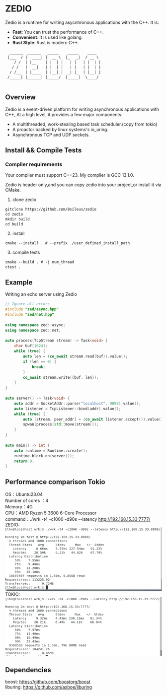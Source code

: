 # ZEDIO 
Zedio is a runtime for writing asycnhronous applications with the C++. It is:
- **Fast**: You can trust the performance of C++.
- **Convenient**: It is used like golang.
- **Rust Style**: Rust is modern C++.
```
  ______  ______   _____    _____    ____  
 |___  / |  ____| |  __ \  |_   _|  / __ \ 
    / /  | |__    | |  | |   | |   | |  | |
   / /   |  __|   | |  | |   | |   | |  | |
  / /__  | |____  | |__| |  _| |_  | |__| |
 /_____| |______| |_____/  |_____|  \____/ 
                                                                       
```
## Overview
Zedio is a event-driven platform for writing asynchronous applications with C++, At a high level, it provides a few major components:
- A multithreaded, work-stealing based task scheduler.(copy from tokio)
- A proactor backed by linux systems's io_uring.
- Asynchronous TCP and UDP sockets.

## Install && Compile Tests
### Compiler requirements 
Your compiler must support C++23. My compiler is GCC 13.1.0.

Zedio is header only,and you can copy zedio into your project,or install it via CMake.
1. clone zedio
```
gitclone https://github.com/8sileus/zedio
cd zedio
mkdir build
cd build
```
2. install
```
cmake --install . # --prefix ./user_defined_install_path 
```
3. compile tests
```
cmake --build . # -j num_thread
ctest .
```

## Example
Writing an echo server using Zedio
``` C++
// Ignore all errors
#include "zed/async.hpp"
#include "zed/net.hpp"

using namespace zed::async;
using namespace zed::net;

auto process(TcpStream stream) -> Task<void> {
    char buf[1024];
    while (true) {
        auto len = (co_await stream.read(buf)).value();
        if (len == 0) {
            break;
        }
        co_await stream.write({buf, len});
    }
}

auto server() -> Task<void> {
    auto addr = SocketAddr::parse("localhost", 9898).value();
    auto listener = TcpListener::bind(addr).value();
    while (true) {
        auto [stream, peer_addr] = (co_await listener.accept()).value();
        spwan(process(std::move(stream)));
    }
}

auto main() -> int {
    auto runtime = Runtime::create();
    runtime.block_on(server());
    return 0;
}
```

## Performance comparison Tokio
OS：Ubuntu23.04  
Number of cores ：4    
Memory：4G  
CPU：AMD Ryzen 5 3600 6-Core Processor  
command：./wrk -t4 -c1000 -d90s --latency http://192.168.15.33:7777/   
ZEDIO:  
![](./doc/png/zedio_benchmark.png)  
TOKIO:  
![](./doc/png/tokio_benchmark.png)  


## Dependencies
boost: https://github.com/boostorg/boost  
liburing: https://github.com/axboe/liburing

